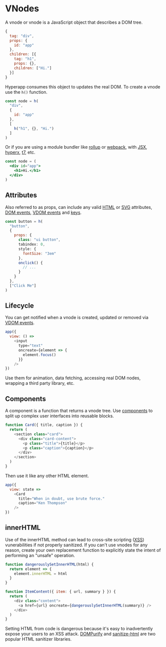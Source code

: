 # VNodes

A vnode or vnode is a JavaScript object that describes a DOM tree.

```js
{
  tag: "div",
  props: {
    id: "app"
  },
  children: [{
    tag: "h1",
    props: {},
    children: ["Hi."]
  }]
}
```

Hyperapp consumes this object to updates the real DOM. To create a vnode use the `h()` function.

```js
const node = h(
  "div",
  {
    id: "app"
  },
  [
    h("h1", {}, "Hi.")
  ]
)
```

Or if you are using a module bundler like [rollup](https://github.com/rollup/rollup) or [webpack](https://github.com/webpack/webpack), with [JSX](/docs/jsx.md), [hyperx](/docs/hyperx.md), [t7](https://github.com/trueadm/t7), etc.

```jsx
const node = (
  <div id="app">
    <h1>Hi.</h1>
  </div>
)
```

## Attributes

Also referred to as props, can include any valid [HTML](https://developer.mozilla.org/en-US/docs/Web/HTML/Attributes) or [SVG](https://developer.mozilla.org/en-US/docs/Web/SVG/Attribute) attributes, [DOM events](https://developer.mozilla.org/en-US/docs/Web/Events), [VDOM events](/docs/vdom-events.md) and [keys](/docs/keys.md).

```jsx
const button = h(
  "button",
  {
    props: {
      class: "ui button",
      tabindex: 0,
      style: {
        fontSize: "3em"
      },
      onclick() {
        // ...
      }
    }
  },
  ["Click Me"]
)
```

## Lifecycle

You can get notified when a vnode is created, updated or removed via [VDOM events](/docs/vdom-events.md).

```js
app({
  view: () =>
    <input
      type="text"
      oncreate={element => {
        element.focus()
      }}
    />
})
```

Use them for animation, data fetching, accessing real DOM nodes, wrapping a third party library, etc.

## Components

A component is a function that returns a vnode tree. Use [components](/docs/components.md) to split up complex user interfaces into reusable blocks.

```js
function Card({ title, caption }) {
  return (
    <section class="card">
      <div class="card-content">
        <p class="title">{title}</p>
        <p class="caption">{caption}</p>
      </div>
    </section>
  )
}
```

Then use it like any other HTML element.

```js
app({
  view: state =>
    <Card
      title="When in doubt, use brute force."
      caption="Ken Thompson"
    />
})
```

## innerHTML

Use of the innerHTML method can lead to cross-site scripting ([XSS](https://en.wikipedia.org/wiki/Cross-site_scripting)) vunerabilities if not properly sanitized. If you can't use vnodes for any reason, create your own replacement function to explicitly state the intent of performing an "unsafe" operation.

```js
function dangerouslySetInnerHTML(html) {
  return element => {
    element.innerHTML = html
  }
}

function ItemContent({ item: { url, summary } }) {
  return (
    <div class="content">
      <a href={url} oncreate={dangerouslySetInnerHTML(summary)} />
    </div>
  )
}
```

Setting HTML from code is dangerous because it's easy to inadvertently expose your users to an XSS attack. [DOMPurify](https://github.com/cure53/DOMPurify) and [sanitize-html](https://github.com/punkave/sanitize-html) are two popular HTML sanitizer libraries.

